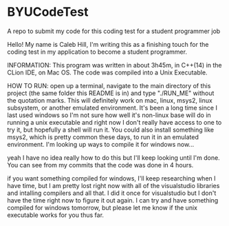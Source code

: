 # BYUCodeTest
A repo to submit my code for this coding test for a student programmer job

Hello! My name is Caleb Hill, I'm writing this as a finishing touch for the coding test in my application to become a student programmer.


INFORMATION:
This program was written in about 3h45m, in C++(14) in the CLion IDE, on Mac OS. The code was compiled into a Unix Executable.

HOW TO RUN:
open up a terminal, navigate to the main directory of this project (the same folder this README is in) and type "./RUN_ME" without the quotation marks. This will definitely work on mac, linux, msys2, linux subsystem, or another emulated environment. It's been a long time since I last used windows so I'm not sure how well it's non-linux base will do in running a unix executable and right now I don't really have access to one to try it, but hopefully a shell will run it. You could also install something like msys2, which is pretty common these days, to run it in an emulated environment. I'm looking up ways to compile it for windows now...

yeah I have no idea really how to do this but I'll keep looking until I'm done. You can see from my commits that the code was done in 4 hours. 

if you want something compiled for windows, I'll keep researching when I have time, but I am pretty lost right now with all of the visualstudio libraries and intalling compilers and all that. I did it once for visualstudio but I don't have the time right now to figure it out again. I can try and have something compiled for windows tomorrow, but please let me know if the unix executable works for you thus far. 
